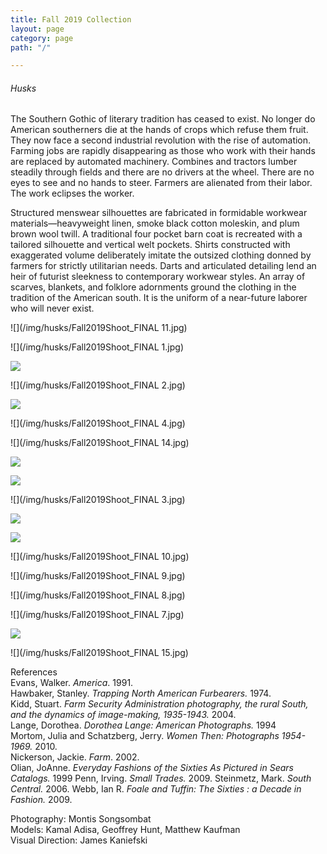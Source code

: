 ```yaml
---
title: Fall 2019 Collection
layout: page
category: page
path: "/"

---
```

###### Husks

The Southern Gothic of literary tradition has ceased to exist. No longer do American southerners die at the hands of crops which refuse them fruit. They now face a second industrial revolution with the rise of automation. Farming jobs are rapidly disappearing as those who work with their hands are replaced by automated machinery. Combines and tractors lumber steadily through fields and there are no drivers at the wheel. There are no eyes to see and no hands to steer. Farmers are alienated from their labor. The work eclipses the worker.

Structured menswear silhouettes are fabricated in formidable workwear materials—heavyweight linen, smoke black cotton moleskin, and plum brown wool twill. A traditional four pocket barn coat is recreated with a tailored silhouette and vertical welt pockets. Shirts constructed with exaggerated volume deliberately imitate the outsized clothing donned by farmers for strictly utilitarian needs. Darts and articulated detailing lend an heir of futurist sleekness to contemporary workwear styles. An array of scarves, blankets, and folklore adornments ground the clothing in the tradition of the American south. It is the uniform of a near-future laborer who will never exist.

![](/img/husks/Fall2019Shoot_FINAL 11.jpg)


![](/img/husks/Fall2019Shoot_FINAL 1.jpg)


![](/img/process.jpg)


![](/img/husks/Fall2019Shoot_FINAL 2.jpg)


![](/img/fall2019shoot_final-42.jpg)


![](/img/husks/Fall2019Shoot_FINAL 4.jpg)


![](/img/husks/Fall2019Shoot_FINAL 14.jpg)


![](/img/process4.jpg)


![](/img/fall2019shoot_final-6.jpg)


![](/img/husks/Fall2019Shoot_FINAL 3.jpg)


![](/img/process2.jpg)


![](/img/process3.jpg)


![](/img/husks/Fall2019Shoot_FINAL 10.jpg)


![](/img/husks/Fall2019Shoot_FINAL 9.jpg)


![](/img/husks/Fall2019Shoot_FINAL 8.jpg)


![](/img/husks/Fall2019Shoot_FINAL 7.jpg)


![](/img/process6.jpg)


![](/img/husks/Fall2019Shoot_FINAL 15.jpg)

References  
Evans, Walker. _America_. 1991.  
Hawbaker, Stanley. _Trapping North American Furbearers._ 1974.  
Kidd, Stuart. _Farm Security Administration photography, the rural South, and the dynamics of image-making, 1935-1943._ 2004.  
Lange, Dorothea. _Dorothea Lange: American Photographs._ 1994  
Mortom, Julia and Schatzberg, Jerry. _Women Then: Photographs 1954-1969._ 2010.  
Nickerson, Jackie. _Farm_. 2002.  
Olian, JoAnne. _Everyday Fashions of the Sixties As Pictured in Sears Catalogs._ 1999
Penn, Irving. _Small Trades._ 2009.
Steinmetz, Mark. _South Central._ 2006.
Webb, Ian R. _Foale and Tuffin: The Sixties : a Decade in Fashion._ 2009.

Photography: Montis Songsombat  
Models: Kamal Adisa, Geoffrey Hunt, Matthew Kaufman  
Visual Direction: James Kaniefski